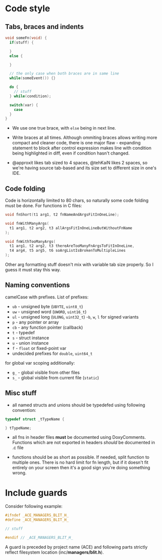 # Code style

## Tabs, braces and indents

``` c
void someFn(void) {
  if(stuff) {

  }
  else {

  }

  // the only case when both braces are in same line
  while(someEvent()) {}

  do {
    // stuff
  } while(condition);

  switch(var) {
    case
  }
}
```

- We use one true brace, with `else` being in next line.

- Write braces at all times. Although ommiting braces allows writing more compact and cleaner code, there is one major flaw - expanding statement to block after control expression makes line with condition being highlighted in diff, even if condition hasn't changed.

- @approxit likes tab sized to 4 spaces, @tehKaiN likes 2 spaces, so we're having source tab-based and its size set to different size in one's IDE.

## Code folding

Code is horizontally limited to 80 chars, so naturally some code folding must be done.
For functions in C files:

``` c
void fnShort(t1 arg1, t2 fnNameAndArgsFitInOneLine);

void fnWithManyArgs(
  t1 arg1, t2 arg2, t3 allArgsFitInOneLineButWithoutFnName
);

void fnWithTooManyArgs(
  t1 arg1, t2 arg2, t3 thereAreTooManyFnArgsToFitInOneLine,
  t4 arg4, t5 arg5, t6 soArgListIsBrokenToMultipleLines
);
```

Other arg formatting stuff doesn't mix with variable tab size properly. So I guess it must stay this way.

## Naming conventions

camelCase with prefixes. List of prefixes:

- `ub` - unsigned byte (`UBYTE`, `uint8_t`)
- `uw` - unsigned word (`UWORD`, `uint16_t`)
- `ul` - unsigned long (`ULONG`, `uint32_t`)
-`b`, `w`, `l` for signed variants
- `p` - any pointer or array
- `cb` - any function pointer (callback)
- `t` - typedef
- `s` - struct instance
- `u` - union instance
- `f` - `float` or fixed-point var
- undecided prefixes for `double`, `uint64_t`

for global var scoping additionally:

- `g_` - global visible from other files
- `s_` - global visible from current file (`static`)

## Misc stuff

- all named structs and unions should be typedefed using following convention:

```c
typedef struct _tTypeName {

} tTypeName;
```

- all fns in header files **must** be documented using DoxyComments. Functions which are not exported in headers _should_ be documented in .c file

- functions should be as short as possible. If needed, split function to multiple ones. There is no hard limit for fn length, but if it doesn't fit entirely on your screen then it's a good sign you're doing something wrong.

# Include guards

Consider following example:

``` c
#ifndef _ACE_MANAGERS_BLIT_H_
#define _ACE_MANAGERS_BLIT_H_

// stuff

#endif // _ACE_MANAGERS_BLIT_H_
```

A guard is preceded by project name (ACE) and following parts strictly reflect filesystem location (inc/**managers/blit.h**).
